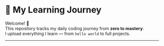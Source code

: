 # 🚀 My Learning Journey

Welcome! 👋  
This repository tracks my daily coding journey from **zero to mastery**.  
I upload everything I learn — from `hello world` to full projects.  

---
